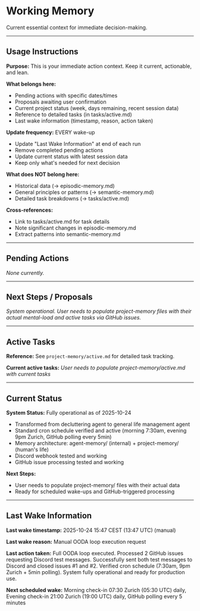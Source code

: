 # Working Memory

Current essential context for immediate decision-making.

---

## Usage Instructions

**Purpose:** This is your immediate action context. Keep it current, actionable, and lean.

**What belongs here:**
- Pending actions with specific dates/times
- Proposals awaiting user confirmation
- Current project status (week, days remaining, recent session data)
- Reference to detailed tasks (in tasks/active.md)
- Last wake information (timestamp, reason, action taken)

**Update frequency:** EVERY wake-up
- Update "Last Wake Information" at end of each run
- Remove completed pending actions
- Update current status with latest session data
- Keep only what's needed for next decision

**What does NOT belong here:**
- Historical data (→ episodic-memory.md)
- General principles or patterns (→ semantic-memory.md)
- Detailed task breakdowns (→ tasks/active.md)

**Cross-references:**
- Link to tasks/active.md for task details
- Note significant changes in episodic-memory.md
- Extract patterns into semantic-memory.md

---

## Pending Actions

_None currently._

---

## Next Steps / Proposals

_System operational. User needs to populate project-memory files with their actual mental-load and active tasks via GitHub issues._

---

## Active Tasks

**Reference:** See `project-memory/active.md` for detailed task tracking.

**Current active tasks:**
_User needs to populate project-memory/active.md with current tasks_

---

## Current Status

**System Status:** Fully operational as of 2025-10-24
- Transformed from decluttering agent to general life management agent
- Standard cron schedule verified and active (morning 7:30am, evening 9pm Zurich, GitHub polling every 5min)
- Memory architecture: agent-memory/ (internal) + project-memory/ (human's life)
- Discord webhook tested and working
- GitHub issue processing tested and working

**Next Steps:**
- User needs to populate project-memory/ files with their actual data
- Ready for scheduled wake-ups and GitHub-triggered processing

---

## Last Wake Information

**Last wake timestamp:** 2025-10-24 15:47 CEST (13:47 UTC) (manual)

**Last wake reason:** Manual OODA loop execution request

**Last action taken:** Full OODA loop executed. Processed 2 GitHub issues requesting Discord test messages. Successfully sent both test messages to Discord and closed issues #1 and #2. Verified cron schedule (7:30am, 9pm Zurich + 5min polling). System fully operational and ready for production use.

**Next scheduled wake:** Morning check-in 07:30 Zurich (05:30 UTC) daily, Evening check-in 21:00 Zurich (19:00 UTC) daily, GitHub polling every 5 minutes
